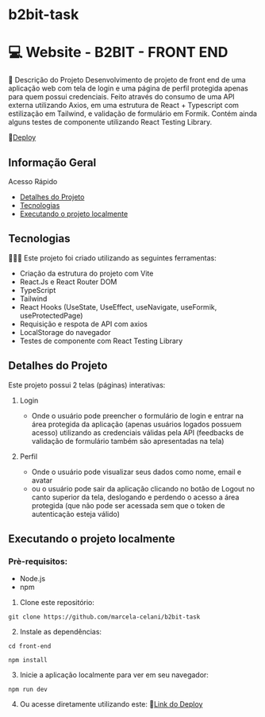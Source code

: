 # b2bit-task

# 💻 Website - B2BIT - FRONT END

📝 Descrição do Projeto
Desenvolvimento de projeto de front end de uma aplicação web com tela de login e uma página de perfil protegida apenas para quem possui credenciais. Feito através do consumo de uma API externa utilizando Axios, em uma estrutura de React + Typescript com estilização em Tailwind, e validação de formulário em Formik. Contém ainda alguns testes de componente utilizando React Testing Library.

 🔗[Deploy](https://b2bit-task.vercel.app)


## Informação Geral

Acesso Rápido
* [Detalhes do Projeto](#detalhes-do-projeto)
* [Tecnologias](#tecnologias)
* [Executando o projeto localmente](#executando-o-projeto-localmente)

## Tecnologias
👩🏻‍💻 Este projeto foi criado utilizando as seguintes ferramentas:

* Criação da estrutura do projeto com Vite
* React.Js e React Router DOM
* TypeScript
* Tailwind
* React Hooks (UseState, UseEffect, useNavigate, useFormik, useProtectedPage)
* Requisição e respota de API com axios
* LocalStorage do navegador
* Testes de componente com React Testing Library

## Detalhes do Projeto

Este projeto possui 2 telas (páginas) interativas:

1. Login
    - Onde o usuário pode preencher o formulário de login e entrar na área protegida da aplicação (apenas usuários logados possuem acesso) utilizando as credenciais válidas pela API (feedbacks de validação de formulário também são apresentadas na tela)

2. Perfil
    - Onde o usuário pode visualizar seus dados como nome, email e avatar
    - ou o usuário pode sair da aplicação clicando no botão de Logout no canto superior da tela, deslogando e perdendo o acesso a área protegida (que não pode ser acessada sem que o token de autenticação esteja válido)

    
## Executando o projeto localmente
### Prè-requisitos:

- Node.js
- npm

1. Clone este repositório:
```
git clone https://github.com/marcela-celani/b2bit-task
```

2. Instale as dependências:
```
cd front-end
```
```
npm install
```

3. Inicie a aplicação localmente para ver em seu navegador:
```
npm run dev
```

4. Ou acesse diretamente utilizando este: 🔗[Link do Deploy](https://b2bit-task.vercel.app)
